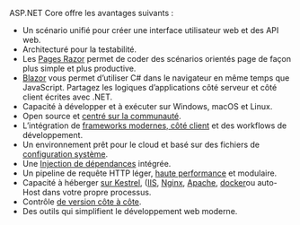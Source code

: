 ASP.NET Core offre les avantages suivants :

* Un scénario unifié pour créer une interface utilisateur web et des API web.
* Architecturé pour la testabilité.
* Les [Pages Razor](xref:razor-pages/index) permet de coder des scénarios orientés page de façon plus simple et plus productive.
* [Blazor](xref:blazor/index) vous permet d’utiliser C# dans le navigateur en même temps que JavaScript. Partagez les logiques d’applications côté serveur et côté client écrites avec .NET.
* Capacité à développer et à exécuter sur Windows, macOS et Linux.
* Open source et [centré sur la communauté](https://live.asp.net/).
* L’intégration de [frameworks modernes, côté client](xref:blazor/index) et des workflows de développement.
* Un environnement prêt pour le cloud et basé sur des fichiers de [configuration système](xref:fundamentals/configuration/index).
* Une [Injection de dépendances](xref:fundamentals/dependency-injection) intégrée.
* Un pipeline de requête HTTP léger, [haute performance](https://github.com/aspnet/benchmarks) et modulaire.
* Capacité à héberger [sur Kestrel](xref:fundamentals/servers/kestrel), ([IIS](xref:host-and-deploy/iis/index), [Nginx](xref:host-and-deploy/linux-nginx), [Apache](xref:host-and-deploy/linux-apache), [docker](xref:host-and-deploy/docker/index)ou auto-Host dans votre propre processus.
* Contrôle [de version côte à côte](/dotnet/standard/choosing-core-framework-server#a-need-for-side-by-side-of-net-versions-per-application-level).
* Des outils qui simplifient le développement web moderne.
